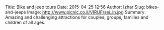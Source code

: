 Title: Bike and jeep tours
Date: 2015-04-25 12:56
Author: Izhar
Slug: bikes-and-jeeps
Image: http://www.picnic.co.il/VIRUF/sei_in.jpg
Summary: Amazing and challenging attractions for couples, groups, families and children of all ages.
